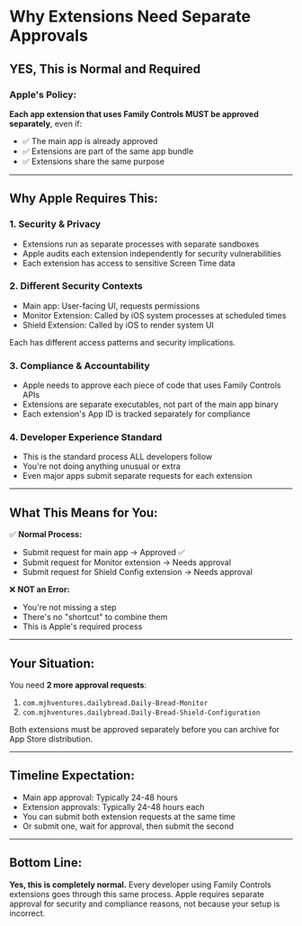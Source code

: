 # Why Extensions Need Separate Approvals

## YES, This is Normal and Required

### Apple's Policy:
**Each app extension that uses Family Controls MUST be approved separately**, even if:
- ✅ The main app is already approved
- ✅ Extensions are part of the same app bundle
- ✅ Extensions share the same purpose

---

## Why Apple Requires This:

### 1. **Security & Privacy**
- Extensions run as separate processes with separate sandboxes
- Apple audits each extension independently for security vulnerabilities
- Each extension has access to sensitive Screen Time data

### 2. **Different Security Contexts**
- Main app: User-facing UI, requests permissions
- Monitor Extension: Called by iOS system processes at scheduled times
- Shield Extension: Called by iOS to render system UI

Each has different access patterns and security implications.

### 3. **Compliance & Accountability**
- Apple needs to approve each piece of code that uses Family Controls APIs
- Extensions are separate executables, not part of the main app binary
- Each extension's App ID is tracked separately for compliance

### 4. **Developer Experience Standard**
- This is the standard process ALL developers follow
- You're not doing anything unusual or extra
- Even major apps submit separate requests for each extension

---

## What This Means for You:

✅ **Normal Process:**
- Submit request for main app → Approved ✅
- Submit request for Monitor extension → Needs approval
- Submit request for Shield Config extension → Needs approval

❌ **NOT an Error:**
- You're not missing a step
- There's no "shortcut" to combine them
- This is Apple's required process

---

## Your Situation:

You need **2 more approval requests**:
1. `com.mjhventures.dailybread.Daily-Bread-Monitor`
2. `com.mjhventures.dailybread.Daily-Bread-Shield-Configuration`

Both extensions must be approved separately before you can archive for App Store distribution.

---

## Timeline Expectation:

- Main app approval: Typically 24-48 hours
- Extension approvals: Typically 24-48 hours each
- You can submit both extension requests at the same time
- Or submit one, wait for approval, then submit the second

---

## Bottom Line:

**Yes, this is completely normal.** Every developer using Family Controls extensions goes through this same process. Apple requires separate approval for security and compliance reasons, not because your setup is incorrect.

